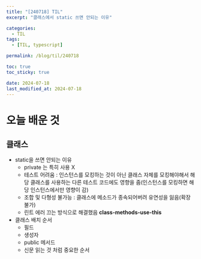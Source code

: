 ```yaml
---
title: "[240718] TIL"
excerpt: "클래스에서 static 쓰면 안되는 이유"

categories:
  - TIL
tags:
  - [TIL, typescript]

permalink: /blog/til/240718

toc: true
toc_sticky: true

date: 2024-07-18
last_modified_at: 2024-07-18
---
```


# 오늘 배운 것

## 클래스

- static을 쓰면 안되는 이유
  - private 는 특히 사용 X
  - 테스트 어려움 : 인스턴스를 모킹하는 것이 아닌 클래스 자체를 모킹해야해서 해당 클래스를 사용하는 다른 테스트 코드에도 영향을 줌(인스턴스를 모킹하면 해당 인스턴스에서만 영향이 감)
  - 조합 및 다형성 불가능 : 클래스에 메소드가 종속되어버려 유연성을 잃음(확장 불가)
  - 린트 에러 끄는 방식으로 해결했음 **class-methods-use-this**
- 클래스 배치 순서
  - 필드
  - 생성자
  - public 메서드
  - 신문 읽는 것 처럼 중요한 순서

